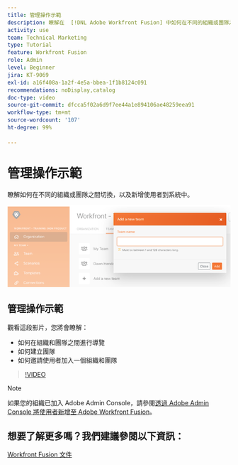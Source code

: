 ```yaml
---
title: 管理操作示範
description: 瞭解在  [!DNL Adobe Workfront Fusion] 中如何在不同的組織或團隊之間切換，以及新增使用者到系統中。
activity: use
team: Technical Marketing
type: Tutorial
feature: Workfront Fusion
role: Admin
level: Beginner
jira: KT-9069
exl-id: a16f408a-1a2f-4e5a-bbea-1f1b8124c091
recommendations: noDisplay,catalog
doc-type: video
source-git-commit: dfcca5f02a6d9f7ee44a1e894106ae48259eea91
workflow-type: tm+mt
source-wordcount: '107'
ht-degree: 99%

---
```


# 管理操作示範

瞭解如何在不同的組織或團隊之間切換，以及新增使用者到系統中。

![影像顯示具有錯誤處理功能之情境](assets/workfront-fusion-administration-1.png)

## 管理操作示範

觀看這段影片，您將會瞭解：

* 如何在組織和團隊之間進行導覽
* 如何建立團隊
* 如何邀請使用者加入一個組織和團隊

>[!VIDEO](https://video.tv.adobe.com/v/335310/?quality=12&learn=on&enablevpops)

>[!NOTE]
>
>如果您的組織已加入 Adobe Admin Console，請參閱[透過 Adobe Admin Console 將使用者新增至 Adobe Workfront Fusion](https://experienceleague.adobe.com/docs/workfront/using/adobe-workfront-fusion/fusion-in-experience-cloud/add-fusion-users-admin-console.html?lang=zh-Hant)。


## 想要了解更多嗎？我們建議參閱以下資訊：

[Workfront Fusion 文件](https://experienceleague.adobe.com/zh-hant/docs/workfront-fusion/using/get-started-with-fusion/understand-workfront-fusion/workfront-fusion-overview)
